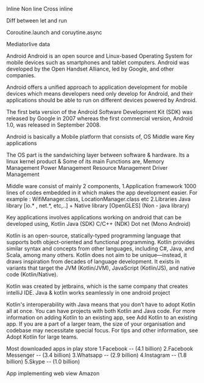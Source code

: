 Inline
Non line
Cross inline

Diff between let and run

Coroutine.launch and coruytine.async

Mediatorlive data

Android
Android is an open source and Linux-based Operating System for mobile devices such as smartphones and tablet computers. Android was developed by the Open Handset Alliance, led by Google, and other companies.

Android offers a unified approach to application development for mobile devices which means developers need only develop for Android, and their applications should be able to run on different devices powered by Android.

The first beta version of the Android Software Development Kit (SDK) was released by Google in 2007 whereas the first commercial version, Android 1.0, was released in September 2008.

Android is basically a Mobile platform that consists of,
OS
Middle ware
Key applications

The OS part is the sandwiching layer between software & hardware. Its a linux kernel product & Some of its main Functions are,
Memory Management
Power Management
Resource Management
Driver Management

Middle ware consist of mainly 2 components,
1.Application framework
1000 lines of codes embedded in it which makes the app development
easier. For example : WifiManager.class, LocationManager.class etc
2.Libraries
Java library [io.* , net.*, etc,..]
+
Native library [OpenGLES] (Non - java library)

Key applications involves applications working on android that can be developed using,
Kotlin
Java (SDK)
C/C++ (NDK)
Dot net (Mono Android)

Kotlin is an open-source, statically-typed programming language that supports both object-oriented and functional programming. Kotlin provides similar syntax and concepts from other languages, including C#, Java, and Scala, among many others. Kotlin does not aim to be unique—instead, it draws inspiration from decades of language development. It exists in variants that target the JVM (Kotlin/JVM), JavaScript (Kotlin/JS), and native code (Kotlin/Native).

Kotlin was created by jetbrains, which is the same company that creates intelliJ IDE. Java & kotlin works seamlessly in one android project

Kotlin's interoperability with Java means that you don’t have to adopt Kotlin all at once. You can have projects with both Kotlin and Java code. For more information on adding Kotlin to an existing app, see Add Kotlin to an existing app. If you are a part of a larger team, the size of your organisation and codebase may necessitate special focus. For tips and other information, see Adopt Kotlin for large teams.

Most downloaded apps in play store
1.Facebook -- (4.1 billion)
2.Facebook Messenger -- (3.4 billion)
3.Whatsapp -- (2.9 billion)
4.Instagram -- (1.8 billion)
5.Skype -- (1.0 billion)

App implementing web view
Amazon

